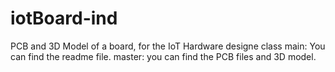 # iotBoard-ind
PCB and 3D Model of a board, for the IoT Hardware designe class
main: You can find the readme file.
master: you can find the PCB files and 3D model.
